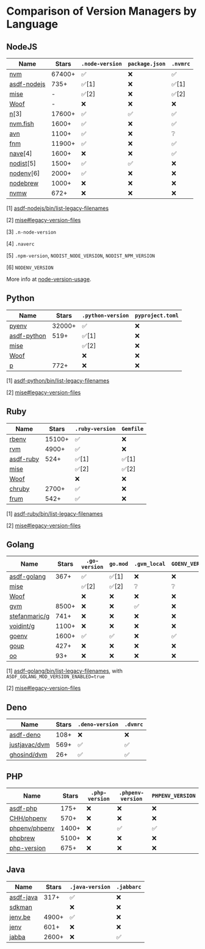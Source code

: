 # Comparison of Version Managers by Language

## NodeJS

| Name                                                  | Stars  | `.node-version` | `package.json` | `.nvmrc` |
| ----------------------------------------------------- | ------ | --------------- | -------------- | -------- |
| [nvm](https://github.com/nvm-sh/nvm)                  | 67400+ | ✅               | ❌              | ✅        |
| [asdf-nodejs](https://github.com/asdf-vm/asdf-nodejs) | 735+   | ✅[1]            | ❌              | ✅[1]     |
| [mise](https://github.com/jdxcode/mise)               | -      | ✅[2]            | ❌              | ✅[2]     |
| [Woof](https://github.com/version-manager/woof)       | -      | ❌               | ❌              | ❌        |
| [n](https://github.com/tj/n)\[3]                         | 17600+ | ✅               | ✅              | ✅        |
| [nvm.fish](https://github.com/jorgebucaran/nvm.fish)  | 1600+  | ✅               | ❌              | ✅        |
| [avn](https://github.com/wbyoung/avn)                 | 1100+  | ✅               | ❌              | ❔        |
| [fnm](https://github.com/Schniz/fnm)                  | 11900+ | ✅               | ❌              | ✅        |
| [nave](https://github.com/isaacs/nave)\[4]               | 1600+  | ❌               | ❌              | ✅        |
| [nodist](https://github.com/nullivex/nodist)\[5]         | 1500+  | ✅               | ✅              | ❌        |
| [nodenv](https://github.com/nodenv/nodenv)\[6]           | 2000+  | ✅               | ❌              | ❌        |
| [nodebrew](https://github.com/hokaccha/nodebrew)      | 1000+  | ❌               | ❌              | ❌        |
| [nvmw](https://github.com/hakobera/nvmw)              | 672+   | ❌               | ❌              | ❌        |

[1] [asdf-nodejs/bin/list-legacy-filenames](https://github.com/asdf-vm/asdf-nodejs/blob/master/bin/list-legacy-filenames)

[2] [mise#legacy-version-files](https://github.com/jdxcode/mise#legacy-version-files)

[3] `.n-node-version`

[4] `.naverc`

[5] `.npm-version`, `NODIST_NODE_VERSION`, `NODIST_NPM_VERSION`

[6] `NODENV_VERSION`

More info at [node-version-usage](https://github.com/shadowspawn/node-version-usage).

## Python

| Name                                                         | Stars  | `.python-version` | `pyproject.toml` |
| ------------------------------------------------------------ | ------ | ----------------- | ---------------- |
| [pyenv](https://github.com/pyenv/pyenv)                      | 32000+ | ✅                 | ❌                |
| [asdf-python](https://github.com/asdf-community/asdf-python) | 519+   | ✅[1]              | ❌                |
| [mise](https://github.com/jdxcode/mise)                      |        | ✅[2]              | ❌                |
| [Woof](https://github.com/version-manager/woof)              |        | ❌                 | ❌                |
| [p](https://github.com/qw3rtman/p)                           | 772+   | ❌                 | ❌                |

[1] [asdf-python/bin/list-legacy-filenames](https://github.com/asdf-community/asdf-python/blob/master/bin/list-legacy-filenames)

[2] [mise#legacy-version-files](https://github.com/jdxcode/mise#legacy-version-files)

## Ruby

| Name                                                | Stars  | `.ruby-version` | `Gemfile` |
| --------------------------------------------------- | ------ | --------------- | --------- |
| [rbenv](https://github.com/rbenv/rbenv)             | 15100+ | ✅               | ❌         |
| [rvm](https://github.com/rvm/rvm)                   | 4900+  | ✅               | ❌         |
| [asdf-ruby](https://github.com/asdf-vm/asdf-nodejs) | 524+   | ✅[1]            | ✅[1]      |
| [mise](https://github.com/jdxcode/mise)             |        | ✅[2]            | ✅[2]      |
| [Woof](https://github.com/version-manager/woof)     |        | ❌               | ❌         |
| [chruby](https://github.com/postmodern/chruby)      | 2700+  | ✅               | ❌         |
| [frum](https://github.com/TaKO8Ki/frum)             | 542+   | ✅               | ❌         |

[1] [asdf-ruby/bin/list-legacy-filenames](https://github.com/asdf-community/asdf-ruby/blob/master/bin/list-legacy-filenames)

[2] [mise#legacy-version-files](https://github.com/jdxcode/mise#legacy-version-files)

## Golang

| Name                                                 | Stars | `.go-version` | `go.mod` | `.gvm_local` | `GOENV_VERSION` |
| ---------------------------------------------------- | ----- | ------------- | -------- | ------------ | --------------- |
| [asdf-golang](https://github.com/kennyp/asdf-golang) | 367+  | ✅             | ✅[1]     | ❌            | ❌               |
| [mise](https://github.com/jdxcode/mise)              |       | ✅[2]          | ✅[2]     | ❔            | ❔               |
| [Woof](https://github.com/version-manager/woof)      |       | ❌             | ❌        | ❌            | ❌               |
| [gvm](https://github.com/moovweb/gvm)                | 8500+ | ❌             | ❌        | ✅            | ❌               |
| [stefanmaric/g](https://github.com/stefanmaric/g)    | 741+  | ❌             | ❌        | ❌            | ❌               |
| [voidint/g](https://github.com/voidint/g)            | 1100+ | ❌             | ❌        | ❌            | ❌               |
| [goenv](https://github.com/syndbg/goenv)             | 1600+ | ✅             | ✅        | ❌            | ✅               |
| [goup](https://github.com/owenthereal/goup)          | 427+  | ❌             | ❌        | ❌            | ❌               |
| [oo](https://github.com/hit9/oo)                     | 93+   | ❌             | ❌        | ❌            | ❌               |

[1] [asdf-golang/bin/list-legacy-filenames](https://github.com/asdf-community/asdf-golang/blob/master/bin/list-legacy-filenames), with `ASDF_GOLANG_MOD_VERSION_ENABLED=true`

[2] [mise#legacy-version-files](https://github.com/jdxcode/mise#legacy-version-files)

## Deno

| Name                                                     | Stars | `.deno-version` | `.dvmrc` |
| -------------------------------------------------------- | ----- | --------------- | -------- |
| [asdf-deno](https://github.com/asdf-community/asdf-deno) | 108+  | ❌               | ❌        |
| [justjavac/dvm](https://github.com/justjavac/dvm)        | 569+  | ✅               | ✅        |
| [ghosind/dvm](https://github.com/ghosind/dvm)            | 26+   | ✅               | ✅        |

## PHP

| Name                                                   | Stars | `.php-version` | `.phpenv-version` | `PHPENV_VERSION` |
| ------------------------------------------------------ | ----- | -------------- | ----------------- | ---------------- |
| [asdf-php](https://github.com/asdf-community/asdf-php) | 175+  | ❌              | ❌                 | ❌                |
| [CHH/phpenv](https://github.com/CHH/phpenv)            | 570+  | ❌              | ❌                 | ❌                |
| [phpenv/phpenv](https://github.com/phpenv/phpenv)      | 1400+ | ❌              | ✅                 | ✅                |
| [phpbrew](https://github.com/phpbrew/phpbrew)          | 5100+ | ❌              | ❌                 | ❌                |
| [php-version](https://github.com/wilmoore/php-version) | 675+  | ❌              | ❌                 | ❌                |

## Java

| Name                                              | Stars | `.java-version` | `.jabbarc` |
| ------------------------------------------------- | ----- | --------------- | ---------- |
| [asdf-java](https://github.com/halcyon/asdf-java) | 317+  | ✅               | ❌          |
| [sdkman](https://sdkman.io)                       |       | ❌               | ❌          |
| [jenv.be](https://github.com/jenv/jenv)           | 4900+ | ✅               | ❌          |
| [jenv](https://github.com/linux-china/jenv)       | 601+  | ❌               | ❌          |
| [jabba](https://github.com/shyiko/jabba)          | 2600+ | ❌               | ✅          |
